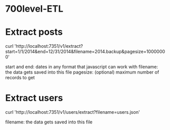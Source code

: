 700level-ETL
============


Extract posts
=============

curl 'http://localhost:7351/v1/extract?start=1/1/2014&end=12/31/2014&filename=2014.backup&pagesize=10000000'

start and end:  dates in any format that javascript can work with
filename:  the data gets saved into this file
pagesize:  (optional) maximum number of records to get


Extract users
=============

curl 'http://localhost:7351/v1/users/extract?filename=users.json'

filename:  the data gets saved into this file
